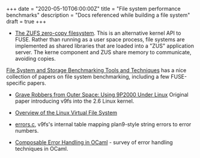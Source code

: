 +++
date = "2020-05-10T06:00:00Z"
title = "File system performance benchmarks"
description = "Docs referenced while building a file system"
draft = true
+++

* [The ZUFS zero-copy filesystem](https://lwn.net/Articles/756625/). This is an alternative kernel API to FUSE. Rather than running as a user space process, file systems are implemented as shared libraries that are loaded into a "ZUS" application server. The kerne component and ZUS share memory to communicate, avoiding copies.

[File System and Storage Benchmarking Tools and Techniques](https://www.fsl.cs.sunysb.edu/project-fsbench.html) has a nice collection of papers on file system benchmarking, including a few FUSE-specific papers.

* [Grave Robbers from Outer Space: Using 9P2000 Under Linux](https://www.usenix.org/legacy/events/usenix05/tech/freenix/hensbergen.html) Original paper introducing v9fs into the 2.6 Linux kernel.

* [Overview of the Linux Virtual File System](https://www.kernel.org/doc/html/latest/filesystems/vfs.html)

* [errors.c](https://github.com/torvalds/linux/blob/master/net/9p/error.c), v9fs's internal table mapping plan9-style string errors to error numbers.

* [Composable Error Handling in OCaml](https://keleshev.com/composable-error-handling-in-ocaml) - survey of error handling techniques in OCaml.
